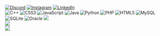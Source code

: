 [![Discord](https://img.shields.io/badge/Discord-%237289DA.svg?logo=discord&logoColor=white)](https://discord.gg/ImVlaD#5709) [![Instagram](https://img.shields.io/badge/Instagram-%23E4405F.svg?logo=Instagram&logoColor=white)](https://instagram.com/Json.Vladimir) [![LinkedIn](https://img.shields.io/badge/LinkedIn-%230077B5.svg?logo=linkedin&logoColor=white)](https://linkedin.com/in/JsonVladimir) <br/>
![C++](https://img.shields.io/badge/c++-%2300599C.svg?style=flat&logo=c%2B%2B&logoColor=white) ![CSS3](https://img.shields.io/badge/css3-%231572B6.svg?style=flat&logo=css3&logoColor=white) ![JavaScript](https://img.shields.io/badge/javascript-%23323330.svg?style=flat&logo=javascript&logoColor=%23F7DF1E) ![Java](https://img.shields.io/badge/java-%23ED8B00.svg?style=flat&logo=java&logoColor=white) ![Python](https://img.shields.io/badge/python-3670A0?style=flat&logo=python&logoColor=ffdd54) ![PHP](https://img.shields.io/badge/php-%23777BB4.svg?style=flat&logo=php&logoColor=white) ![HTML5](https://img.shields.io/badge/html5-%23E34F26.svg?style=flat&logo=html5&logoColor=white) ![MySQL](https://img.shields.io/badge/mysql-%2300f.svg?style=flat&logo=mysql&logoColor=white) ![SQLite](https://img.shields.io/badge/sqlite-%2307405e.svg?style=flat&logo=sqlite&logoColor=white)
![Oracle](https://img.shields.io/badge/Oracle-F80000?style=flat&logo=oracle&logoColor=white)
![](https://github-readme-stats-sigma-five.vercel.app/api?username=JsonVladimir&theme=dark&hide_border=true&include_all_commits=true&count_private=true)<br/>
![](https://github-readme-streak-stats.herokuapp.com/?user=JsonVladimir&theme=dark&hide_border=true)<br/>
![](https://github-readme-stats-sigma-five.vercel.app/api/top-langs/?username=JsonVladimir&theme=dark&hide_border=true&include_all_commits=true&count_private=true&layout=compact)


<!---
JsonVladimir/JsonVladimir is a ✨ special ✨ repository because its `README.md` (this file) appears on your GitHub profile.
You can click the Preview link to take a look at your changes.
--->
